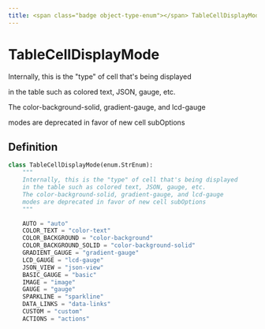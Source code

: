 ```yaml
---
title: <span class="badge object-type-enum"></span> TableCellDisplayMode
---
```

# <span class="badge object-type-enum"></span> TableCellDisplayMode

Internally, this is the "type" of cell that's being displayed

in the table such as colored text, JSON, gauge, etc.

The color-background-solid, gradient-gauge, and lcd-gauge

modes are deprecated in favor of new cell subOptions

## Definition

```python
class TableCellDisplayMode(enum.StrEnum):
    """
    Internally, this is the "type" of cell that's being displayed
    in the table such as colored text, JSON, gauge, etc.
    The color-background-solid, gradient-gauge, and lcd-gauge
    modes are deprecated in favor of new cell subOptions
    """

    AUTO = "auto"
    COLOR_TEXT = "color-text"
    COLOR_BACKGROUND = "color-background"
    COLOR_BACKGROUND_SOLID = "color-background-solid"
    GRADIENT_GAUGE = "gradient-gauge"
    LCD_GAUGE = "lcd-gauge"
    JSON_VIEW = "json-view"
    BASIC_GAUGE = "basic"
    IMAGE = "image"
    GAUGE = "gauge"
    SPARKLINE = "sparkline"
    DATA_LINKS = "data-links"
    CUSTOM = "custom"
    ACTIONS = "actions"
```
